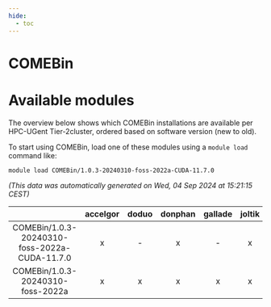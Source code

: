 ```yaml
---
hide:
  - toc
---
```


COMEBin
=======

# Available modules


The overview below shows which COMEBin installations are available per HPC-UGent Tier-2cluster, ordered based on software version (new to old).

To start using COMEBin, load one of these modules using a `module load` command like:

```shell
module load COMEBin/1.0.3-20240310-foss-2022a-CUDA-11.7.0
```

*(This data was automatically generated on Wed, 04 Sep 2024 at 15:21:15 CEST)*  

| |accelgor|doduo|donphan|gallade|joltik|shinx|skitty|
| :---: | :---: | :---: | :---: | :---: | :---: | :---: | :---: |
|COMEBin/1.0.3-20240310-foss-2022a-CUDA-11.7.0|x|-|x|-|x|-|-|
|COMEBin/1.0.3-20240310-foss-2022a|x|x|x|x|x|x|x|

